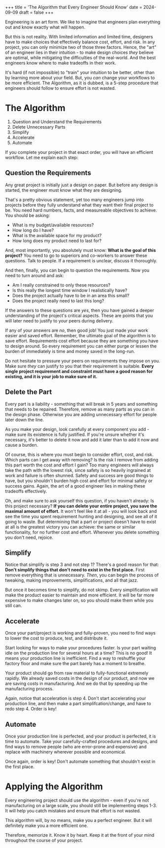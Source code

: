 +++
title = 'The Algorithm that Every Engineer Should Know'
date = 2024-09-09
draft = false
+++

Engineering is an art form. We like to imagine that engineers plan everything out and know exactly what will happen. 

But this is not reality. With limited information and limited time, designers have to make choices that effectively balance cost, effort, and risk. In any project, you can only minimize two of those three factors. Hence, the "art" of an engineer lies in their intuition - to make design choices *they* believe are optimal, while mitigating the difficulties of the real-world. And the best engineers know where to make tradeoffs in their work.

It's hard (if not impossible) to "train" your intuition to be better, other than by learning more about your field. But, you *can* change your workflows to be more efficient. The Algorithm, as it is dubbed, is a 5-step procedure that engineers should follow to ensure effort is not wasted.

# The Algorithm
1. Question and Understand the Requirements
2. Delete Unnecessary Parts
3. Simplify
4. Accelerate
5. Automate

If you complete your project in that exact order, you will have an efficient workflow. Let me explain each step:

## Question the Requirements
Any great project is initially just a design on paper. But before any design is started, the engineer must know what they are designing.

That's a pretty obvious statement, yet too many engineers jump into projects before they fully understand what they want their final project to be. You need hard numbers, facts, and measureable objectives to achieve. You should be asking:
- What is my budget/available resources?
- How long do I have?
- What is the available space for my product?
- How long does my product need to last for?

And, most importantly, you absolutely must know: **What is the goal of this project?** You need to go to superiors and co-workers to answer these questions. Talk to people. If a requirement is unclear, discuss it thoroughly.

And then, finally, you can begin to question the requirements. Now you need to turn around and ask:
- Am I really constrained to only these resources?
- Is this really the longest time window I realistically have?
- Does the project actually have to be in an area this small?
- Does the project really need to last this long?

If the answers to these questions are *yes*, then you have gained a deeper understanding of the project's critical aspects. These are points that you will later need to justify to your peers during delivery.

If any of your answers are *no*, then good job! You just made your work easier and saved effort. Remember, the ultimate goal of the algorithm is to save effort. Requirements cost effort because they are something you have to design around. So every requirement you can either purge or lessen the burden of immediately is time and money saved in the long-run.

Do not hesitate to pressure your peers on requirements they impose on you. Make sure *they* can justify to you that their requirement is suitable. **Every single project requirement and constraint must have a good reason for existing, and it is your job to make sure of it.**

## Delete the Part
Every part is a liability - something that will break in 5 years and something that needs to be repaired. Therefore, remove as many parts as you can in the design phase. Otherwise you are adding unnecessary effort for people later down the line.

As you make your design, look carefully at every component you add - make sure its existence is fully justified. If you're unsure whether it's necessary, it's better to delete it now and add it later than to add it now and cause a burden.

Of course, this is where you must begin to consider effort, cost, and risk. Which parts can I get away with removing? Is the risk I remove from adding this part worth the cost and effort I gain? Too many engineers will always take the path with the lowest risk, since safety is so heavily ingrained at work and failure is often shunned. Safety and success are good things to have, but you shouldn't burden high cost and effort for minimal safety or success gains. Again, the art of a good engineer lies in making these tradeoffs effectively.

Oh, and make sure to ask yourself this question, if you haven't already: Is this project necessary? **If you can delete your entire project, you save the maximal amount of effort.** It won't feel like it at all - you will look back and see the time you spent requirement hunting and designing, and see all of it going to waste. But determining that a part or project doesn't have to exist at all is the greatest victory you can achieve: the same or similar functionality, for no further cost and effort. Whenever you delete something you don't need, rejoice.

## Simplify
Notice that simplify is step 3 and not step 1? There's a good reason for that: **Don't simplify things that don't need to exist in the first place.** First remove everything that is unnecessary. *Then*, you can begin the process of tweaking, making improvements, simplifications, and all that jazz.

But once it becomes time to simplify, do not skimp. Every simplification will make the product easier to maintain and more efficient. It will be far more expensive to make changes later on, so you should make them while you still can.

## Accelerate
Once your part/project is working and fully-proven, you need to find ways to lower the cost to produce, test, and distribute it.

Start looking for ways to make your procedures faster. Is your part waiting idle on the production line for several hours at a time? This is no good! It means your production line is inefficient. Find a way to reshuffle your factory floor and make sure the part barely has a moment to breathe.

Your product should go from raw material to fully-functional extremely rapidly. We already saved costs in the design of our product, and now we are saving costs in manufacturing. And we do that by speeding up the manufacturing process.

Again, notice that acceleration is step 4. Don't start accelerating your production line, and then make a part simplifcation/change, and have to redo step 4. Order is key!

## Automate
Once your production line is perfected, and your product is perfected, it is time to automate. Take your carefully-crafted procedures and designs, and find ways to remove people (who are error-prone and expensive) and replace with machinery wherever possible and economical. 

Once again, order is key! Don't automate something that shouldn't exist in the first place.

# Applying the Algorithm
Every engineering project should use the algorithm - even if you're not manufacturing on a large scale, you should still be implementing steps 1-3. It will help you catch mistakes and ensure that effort is not wasted.

This algorithm will, by no means, make you a perfect engineer. But it will definitely make you a more efficient one.

Therefore, memorize it. Know it by heart. Keep it at the front of your mind throughout the course of your project.